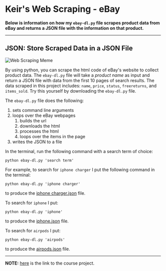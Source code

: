 # Keir's Web Scraping - eBay
**Below is information on how my `ebay-dl.py` file scrapes product data from eBay and returns a JSON file with the information on that product.**

---

## JSON: Store Scraped Data in a JSON File
![Web Scraping Meme](https://github.com/keirkeenan/hw_03/blob/main/web_scraping.jpg)

By using python, you can scrape the html code of eBay's website to collect product data. The `ebay-dl.py` file will take a *product name* as input and return a JSON file with data from the first 10 pages of search results. The data scraped in this project includes: `name`, `price`, `status`, `freereturns`, and `items_sold`.  Try this yourself by downloading the `ebay-dl.py` file. 

The `ebay-dl.py` file does the following:
1. sets command line arguments
2. loops over the eBay webpages 
    1. builds the url
    2. downloads the html
    3. processes the html
    4. loops over the items in the page
3. writes the JSON to a file

In the terminal, run the following command with a search term of choice:
```
python ebay-dl.py 'search term'
```

For example, to search for `iphone charger` I put the following command in the terminal:
```
python ebay-dl.py 'iphone charger'
```
to produce the [iphone charger.json](https://github.com/keirkeenan/hw_03/blob/main/iphone%20charger.json) file.

To search for `iphone` I put:
```
python ebay-dl.py 'iphone'
```
to produce the [iphone.json](https://github.com/keirkeenan/hw_03/blob/main/iphone.json) file.

To search for `airpods` I put:
```
python ebay-dl.py 'airpods'
```
to produce the [airpods.json](https://github.com/keirkeenan/hw_03/blob/main/airpods.json) file.

---

**NOTE:** [here](https://github.com/mikeizbicki/cmc-csci040/tree/2021fall/hw_03) is the link to the course project.

